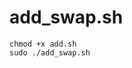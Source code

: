 # add_swap.sh
```wget https://raw.githubusercontent.com/yosukira/add_swap.sh/main/add.sh
chmod +x add.sh
sudo ./add_swap.sh
